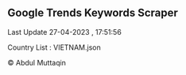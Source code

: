 

## Google Trends Keywords Scraper 
 
Last Update 27-04-2023 , 17:51:56

Country List :
VIETNAM.json



© Abdul Muttaqin 
